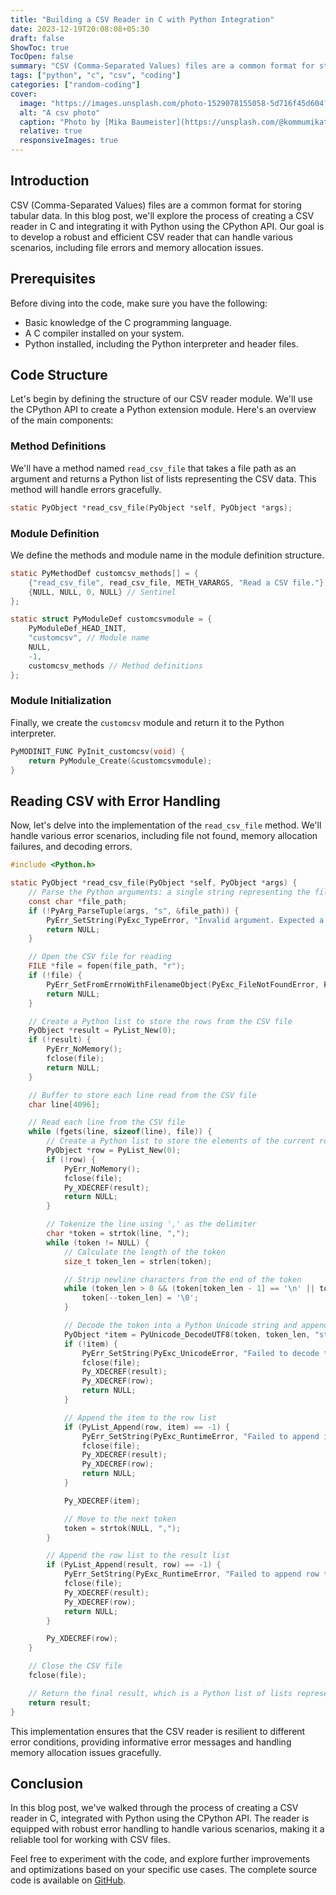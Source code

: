 ```yaml
---
title: "Building a CSV Reader in C with Python Integration"
date: 2023-12-19T20:08:08+05:30
draft: false
ShowToc: true
TocOpen: false
summary: "CSV (Comma-Separated Values) files are a common format for storing tabular data. In this blog post, we'll explore the process of creating a simple CSV reader in C using CPython standard library."
tags: ["python", "c", "csv", "coding"]
categories: ["random-coding"]
cover:
  image: "https://images.unsplash.com/photo-1529078155058-5d716f45d604?q=80&w=2768&auto=format&fit=crop&ixlib=rb-4.0.3&ixid=M3wxMjA3fDB8MHxwaG90by1wYWdlfHx8fGVufDB8fHx8fA%3D%3D"
  alt: "A csv photo"
  caption: "Photo by [Mika Baumeister](https://unsplash.com/@kommumikation) on [Unsplash](https://unsplash.com/photos/white-printing-paper-with-numbers-Wpnoqo2plFA)"
  relative: true
  responsiveImages: true
---
```


## Introduction

CSV (Comma-Separated Values) files are a common format for storing tabular data. In this blog post, we'll explore the process of creating a CSV reader in C and integrating it with Python using the CPython API. Our goal is to develop a robust and efficient CSV reader that can handle various scenarios, including file errors and memory allocation issues.

## Prerequisites

Before diving into the code, make sure you have the following:

- Basic knowledge of the C programming language.
- A C compiler installed on your system.
- Python installed, including the Python interpreter and header files.

## Code Structure

Let's begin by defining the structure of our CSV reader module. We'll use the CPython API to create a Python extension module. Here's an overview of the main components:

### Method Definitions

We'll have a method named `read_csv_file` that takes a file path as an argument and returns a Python list of lists representing the CSV data. This method will handle errors gracefully.

```c
static PyObject *read_csv_file(PyObject *self, PyObject *args);
```

### Module Definition

We define the methods and module name in the module definition structure.

```c
static PyMethodDef customcsv_methods[] = {
    {"read_csv_file", read_csv_file, METH_VARARGS, "Read a CSV file."},
    {NULL, NULL, 0, NULL} // Sentinel
};

static struct PyModuleDef customcsvmodule = {
    PyModuleDef_HEAD_INIT,
    "customcsv", // Module name
    NULL,
    -1,
    customcsv_methods // Method definitions
};
```

### Module Initialization

Finally, we create the `customcsv` module and return it to the Python interpreter.

```c
PyMODINIT_FUNC PyInit_customcsv(void) {
    return PyModule_Create(&customcsvmodule);
}
```

## Reading CSV with Error Handling

Now, let's delve into the implementation of the `read_csv_file` method. We'll handle various error scenarios, including file not found, memory allocation failures, and decoding errors.

```c
#include <Python.h>

static PyObject *read_csv_file(PyObject *self, PyObject *args) {
    // Parse the Python arguments: a single string representing the file path
    const char *file_path;
    if (!PyArg_ParseTuple(args, "s", &file_path)) {
        PyErr_SetString(PyExc_TypeError, "Invalid argument. Expected a string.");
        return NULL;
    }

    // Open the CSV file for reading
    FILE *file = fopen(file_path, "r");
    if (!file) {
        PyErr_SetFromErrnoWithFilenameObject(PyExc_FileNotFoundError, PyUnicode_DecodeFSDefault(file_path));
        return NULL;
    }

    // Create a Python list to store the rows from the CSV file
    PyObject *result = PyList_New(0);
    if (!result) {
        PyErr_NoMemory();
        fclose(file);
        return NULL;
    }

    // Buffer to store each line read from the CSV file
    char line[4096];

    // Read each line from the CSV file
    while (fgets(line, sizeof(line), file)) {
        // Create a Python list to store the elements of the current row
        PyObject *row = PyList_New(0);
        if (!row) {
            PyErr_NoMemory();
            fclose(file);
            Py_XDECREF(result);
            return NULL;
        }

        // Tokenize the line using ',' as the delimiter
        char *token = strtok(line, ",");
        while (token != NULL) {
            // Calculate the length of the token
            size_t token_len = strlen(token);

            // Strip newline characters from the end of the token
            while (token_len > 0 && (token[token_len - 1] == '\n' || token[token_len - 1] == '\r')) {
                token[--token_len] = '\0';
            }

            // Decode the token into a Python Unicode string and append it to the row list
            PyObject *item = PyUnicode_DecodeUTF8(token, token_len, "strict");
            if (!item) {
                PyErr_SetString(PyExc_UnicodeError, "Failed to decode token");
                fclose(file);
                Py_XDECREF(result);
                Py_XDECREF(row);
                return NULL;
            }

            // Append the item to the row list
            if (PyList_Append(row, item) == -1) {
                PyErr_SetString(PyExc_RuntimeError, "Failed to append item to row");
                fclose(file);
                Py_XDECREF(result);
                Py_XDECREF(row);
                return NULL;
            }

            Py_XDECREF(item);

            // Move to the next token
            token = strtok(NULL, ",");
        }

        // Append the row list to the result list
        if (PyList_Append(result, row) == -1) {
            PyErr_SetString(PyExc_RuntimeError, "Failed to append row to result");
            fclose(file);
            Py_XDECREF(result);
            Py_XDECREF(row);
            return NULL;
        }

        Py_XDECREF(row);
    }

    // Close the CSV file
    fclose(file);

    // Return the final result, which is a Python list of lists representing the CSV data
    return result;
}
```

This implementation ensures that the CSV reader is resilient to different error conditions, providing informative error messages and handling memory allocation issues gracefully.

## Conclusion

In this blog post, we've walked through the process of creating a CSV reader in C, integrated with Python using the CPython API. The reader is equipped with robust error handling to handle various scenarios, making it a reliable tool for working with CSV files.

Feel free to experiment with the code, and explore further improvements and optimizations based on your specific use cases. The complete source code is available on [GitHub](https://github.com/Joel-hanson/custom-csv-module).
